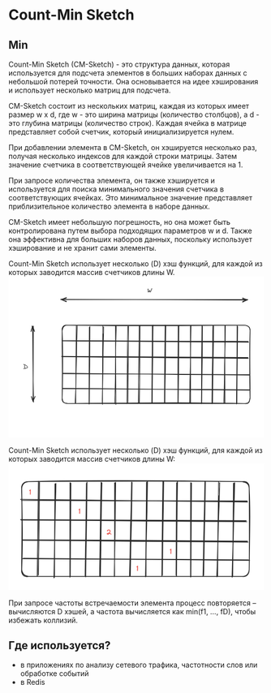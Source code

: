 # Count-Min Sketch


## Min
Count-Min Sketch (CM-Sketch) - это структура данных, которая используется для подсчета элементов в больших наборах данных с небольшой потерей точности. 
Она основывается на идее хэширования и использует несколько матриц для подсчета.

CM-Sketch состоит из нескольких матриц, каждая из которых имеет размер w x d, где w - это ширина матрицы (количество столбцов), 
а d - это глубина матрицы (количество строк). Каждая ячейка в матрице представляет собой счетчик, который инициализируется нулем.

При добавлении элемента в CM-Sketch, он хэшируется несколько раз, получая несколько индексов для каждой строки матрицы. 
Затем значение счетчика в соответствующей ячейке увеличивается на 1.

При запросе количества элемента, он также хэшируется и используется для поиска минимального значения счетчика в соответствующих ячейках. 
Это минимальное значение представляет приблизительное количество элемента в наборе данных.

CM-Sketch имеет небольшую погрешность, но она может быть контролирована путем выбора подходящих параметров w и d. 
Также она эффективна для больших наборов данных, поскольку использует хэширование и не хранит сами элементы.


Count-Min Sketch использует несколько (D) хэш функций, для каждой из которых заводится массив счетчиков длины W.
![img.png](img.png)

Count-Min Sketch использует несколько (D) хэш функций, для каждой из которых заводится массив счетчиков длины W:
![img_1.png](img_1.png)

При запросе частоты встречаемости элемента процесс повторяется – вычисляются D хэшей, а частота вычисляется как min(f1, …, fD), чтобы избежать коллизий.


## Где используется?
- в приложениях по анализу сетевого трафика, частотности слов или обработке событий
- в Redis